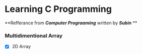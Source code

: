 # Learning C Programming

**Refferance from ***Computer Prograaming*** written by ***Subin*** **

### Multidimentional Array
- [x] 2D Array